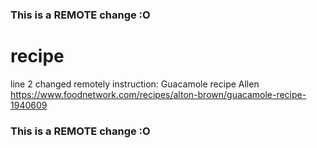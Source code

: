 ### This is a REMOTE change :O
# recipe
line 2 changed remotely
instruction: Guacamole recipe
Allen https://www.foodnetwork.com/recipes/alton-brown/guacamole-recipe-1940609
### This is a REMOTE change :O
